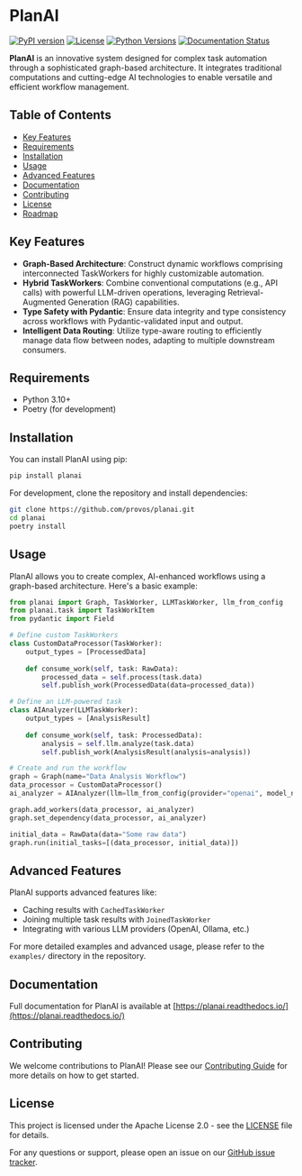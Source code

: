 # PlanAI

[![PyPI version](https://badge.fury.io/py/planai.svg)](https://badge.fury.io/py/planai)
[![License](https://img.shields.io/badge/License-Apache%202.0-blue.svg)](https://opensource.org/licenses/Apache-2.0)
[![Python Versions](https://img.shields.io/pypi/pyversions/planai.svg)](https://pypi.org/project/planai/)
[![Documentation Status](https://readthedocs.org/projects/planai/badge/?version=latest)](https://planai.readthedocs.io/en/latest/?badge=latest)


**PlanAI** is an innovative system designed for complex task automation through a sophisticated graph-based architecture. It integrates traditional computations and cutting-edge AI technologies to enable versatile and efficient workflow management.

## Table of Contents
- [Key Features](#key-features)
- [Requirements](#requirements)
- [Installation](#installation)
- [Usage](#usage)
- [Advanced Features](#advanced-features)
- [Documentation](#documentation)
- [Contributing](#contributing)
- [License](#license)
- [Roadmap](#roadmap)

## Key Features

- **Graph-Based Architecture**: Construct dynamic workflows comprising interconnected TaskWorkers for highly customizable automation.
- **Hybrid TaskWorkers**: Combine conventional computations (e.g., API calls) with powerful LLM-driven operations, leveraging Retrieval-Augmented Generation (RAG) capabilities.
- **Type Safety with Pydantic**: Ensure data integrity and type consistency across workflows with Pydantic-validated input and output.
- **Intelligent Data Routing**: Utilize type-aware routing to efficiently manage data flow between nodes, adapting to multiple downstream consumers.

## Requirements

- Python 3.10+
- Poetry (for development)

## Installation

You can install PlanAI using pip:

```bash
pip install planai
```

For development, clone the repository and install dependencies:

```bash
git clone https://github.com/provos/planai.git
cd planai
poetry install
```

## Usage

PlanAI allows you to create complex, AI-enhanced workflows using a graph-based architecture. Here's a basic example:

```python
from planai import Graph, TaskWorker, LLMTaskWorker, llm_from_config
from planai.task import TaskWorkItem
from pydantic import Field

# Define custom TaskWorkers
class CustomDataProcessor(TaskWorker):
    output_types = [ProcessedData]
    
    def consume_work(self, task: RawData):
        processed_data = self.process(task.data)
        self.publish_work(ProcessedData(data=processed_data))

# Define an LLM-powered task
class AIAnalyzer(LLMTaskWorker):
    output_types = [AnalysisResult]
    
    def consume_work(self, task: ProcessedData):
        analysis = self.llm.analyze(task.data)
        self.publish_work(AnalysisResult(analysis=analysis))

# Create and run the workflow
graph = Graph(name="Data Analysis Workflow")
data_processor = CustomDataProcessor()
ai_analyzer = AIAnalyzer(llm=llm_from_config(provider="openai", model_name="gpt-4"))

graph.add_workers(data_processor, ai_analyzer)
graph.set_dependency(data_processor, ai_analyzer)

initial_data = RawData(data="Some raw data")
graph.run(initial_tasks=[(data_processor, initial_data)])
```

## Advanced Features

PlanAI supports advanced features like:

- Caching results with `CachedTaskWorker`
- Joining multiple task results with `JoinedTaskWorker`
- Integrating with various LLM providers (OpenAI, Ollama, etc.)

For more detailed examples and advanced usage, please refer to the `examples/` directory in the repository.

## Documentation

Full documentation for PlanAI is available at [https://planai.readthedocs.io/](https://planai.readthedocs.io/)

## Contributing

We welcome contributions to PlanAI! Please see our [Contributing Guide](CONTRIBUTING.md) for more details on how to get started.

## License

This project is licensed under the Apache License 2.0 - see the [LICENSE](LICENSE) file for details.

For any questions or support, please open an issue on our [GitHub issue tracker](https://github.com/provos/planai/issues).